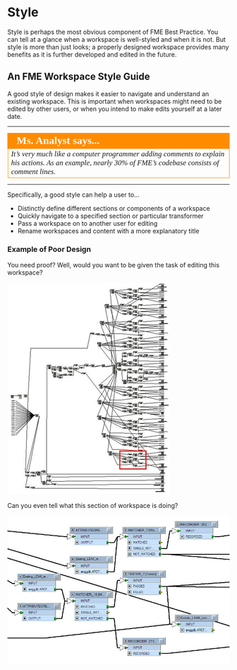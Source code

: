 # Style #
Style is perhaps the most obvious component of FME Best Practice. You can tell at a glance when a workspace is well-styled and when it is not. But style is more than just looks; a properly designed workspace provides many benefits as it is further developed and edited in the future.


## An FME Workspace Style Guide ##
A good style of design makes it easier to navigate and understand an existing workspace. This is important when workspaces might need to be edited by other users, or when you intend to make edits yourself at a later date. 

---

<!--Person X Says Section-->

<table style="border-spacing: 0px">
<tr>
<td style="vertical-align:middle;background-color:darkorange;border: 2px solid darkorange">
<i class="fa fa-quote-left fa-lg fa-pull-left fa-fw" style="color:white;padding-right: 12px;vertical-align:text-top"></i>
<span style="color:white;font-size:x-large;font-weight: bold;font-family:serif">Ms. Analyst says...</span>
</td>
</tr>

<tr>
<td style="border: 1px solid darkorange">
<span style="font-family:serif; font-style:italic; font-size:larger">
It’s very much like a computer programmer adding comments to explain his actions. As an example, nearly 30% of FME’s codebase consists of comment lines.
</span>
</td>
</tr>
</table>

---

Specifically, a good style can help a user to…

- Distinctly define different sections or components of a workspace
- Quickly navigate to a specified section or particular transformer
- Pass a workspace on to another user for editing
- Rename workspaces and content with a more explanatory title


### Example of Poor Design ###
You need proof? Well, would you want to be given the task of editing this workspace?

![](./Images/Img3.01.BadlyDrawnWorkspace.png)

Can you even tell what this section of workspace is doing?

![](./Images/Img3.02.BadlyDrawnWorkspaceCloseup.png)